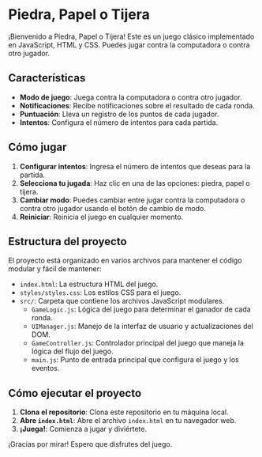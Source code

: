 # Piedra, Papel o Tijera

¡Bienvenido a Piedra, Papel o Tijera! Este es un juego clásico implementado en JavaScript, HTML y CSS. Puedes jugar contra la computadora o contra otro jugador.

## Características

- **Modo de juego**: Juega contra la computadora o contra otro jugador.
- **Notificaciones**: Recibe notificaciones sobre el resultado de cada ronda.
- **Puntuación**: Lleva un registro de los puntos de cada jugador.
- **Intentos**: Configura el número de intentos para cada partida.

## Cómo jugar

1. **Configurar intentos**: Ingresa el número de intentos que deseas para la partida.
2. **Selecciona tu jugada**: Haz clic en una de las opciones: piedra, papel o tijera.
3. **Cambiar modo**: Puedes cambiar entre jugar contra la computadora o contra otro jugador usando el botón de cambio de modo.
4. **Reiniciar**: Reinicia el juego en cualquier momento.

## Estructura del proyecto

El proyecto está organizado en varios archivos para mantener el código modular y fácil de mantener:

- `index.html`: La estructura HTML del juego.
- `styles/styles.css`: Los estilos CSS para el juego.
- `src/`: Carpeta que contiene los archivos JavaScript modulares.
  - `GameLogic.js`: Lógica del juego para determinar el ganador de cada ronda.
  - `UIManager.js`: Manejo de la interfaz de usuario y actualizaciones del DOM.
  - `GameController.js`: Controlador principal del juego que maneja la lógica del flujo del juego.
  - `main.js`: Punto de entrada principal que configura el juego y los eventos.

## Cómo ejecutar el proyecto

1. **Clona el repositorio**: Clona este repositorio en tu máquina local.
2. **Abre `index.html`**: Abre el archivo `index.html` en tu navegador web.
3. **¡Juega!**: Comienza a jugar y diviértete.


¡Gracias por mirar! Espero que disfrutes del juego.
